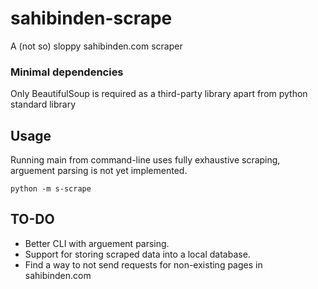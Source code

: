 # sahibinden-scrape
A (not so) sloppy sahibinden.com scraper

### Minimal dependencies
Only BeautifulSoup is required as a third-party library apart from python standard library

## Usage
Running main from command-line uses fully exhaustive scraping, arguement parsing is not yet implemented.
```
python -m s-scrape
```
## TO-DO
- Better CLI with arguement parsing.
- Support for storing scraped data into a local database.
- Find a way to not send requests for non-existing pages in sahibinden.com